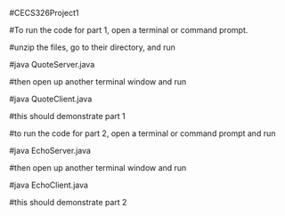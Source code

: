 #CECS326Project1

#To run the code for part 1, open a terminal or command prompt.

#unzip the files, go to their directory, and run

#java QuoteServer.java

#then open up another terminal window and run

#java QuoteClient.java

#this should demonstrate part 1

#to run the code for part 2, open a terminal or command prompt and run

#java EchoServer.java

#then open up another terminal window and run

#java EchoClient.java

#this should demonstrate part 2
